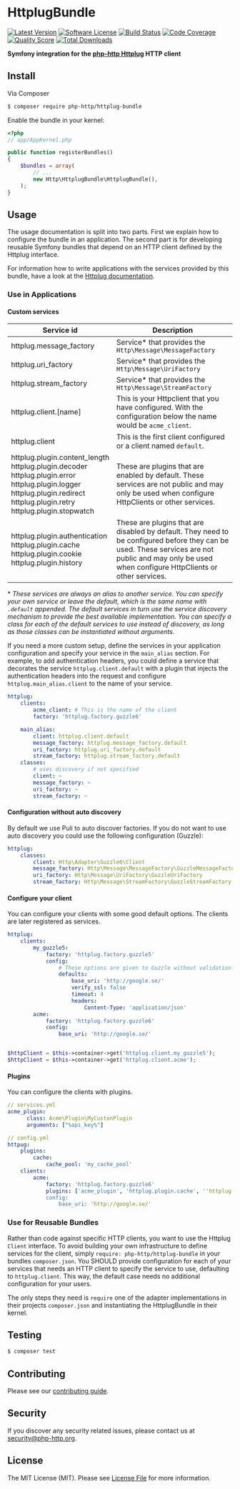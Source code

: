 # HttplugBundle

[![Latest Version](https://img.shields.io/github/release/php-http/HttplugBundle.svg?style=flat-square)](https://github.com/php-http/HttplugBundle/releases)
[![Software License](https://img.shields.io/badge/license-MIT-brightgreen.svg?style=flat-square)](LICENSE)
[![Build Status](https://img.shields.io/travis/php-http/HttplugBundle.svg?style=flat-square)](https://travis-ci.org/php-http/HttplugBundle)
[![Code Coverage](https://img.shields.io/scrutinizer/coverage/g/php-http/httplug-bundle.svg?style=flat-square)](https://scrutinizer-ci.com/g/php-http/HttplugBundle)
[![Quality Score](https://img.shields.io/scrutinizer/g/php-http/httplug-bundle.svg?style=flat-square)](https://scrutinizer-ci.com/g/php-http/HttplugBundle)
[![Total Downloads](https://img.shields.io/packagist/dt/php-http/httplug-bundle.svg?style=flat-square)](https://packagist.org/packages/php-http/HttplugBundle)

**Symfony integration for the [php-http Httplug](http://docs.httplug.io/) HTTP client**


## Install

Via Composer

``` bash
$ composer require php-http/httplug-bundle
```

Enable the bundle in your kernel:

``` php
<?php
// app/AppKernel.php

public function registerBundles()
{
    $bundles = array(
        // ...
        new Http\HttplugBundle\HttplugBundle(),
    );
}
```

## Usage

The usage documentation is split into two parts. First we explain how to configure the bundle in an application. The second part is for developing reusable Symfony bundles that depend on an HTTP client defined by the Httplug interface.

For information how to write applications with the services provided by this bundle, have a look at the [Httplug documentation](http://docs.php-http.org).


### Use in Applications

#### Custom services

| Service id | Description |
| ---------- | ----------- |
| httplug.message_factory | Service* that provides the `Http\Message\MessageFactory`
| httplug.uri_factory | Service* that provides the `Http\Message\UriFactory`
| httplug.stream_factory | Service* that provides the `Http\Message\StreamFactory`
| httplug.client.[name] | This is your Httpclient that you have configured. With the configuration below the name would be `acme_client`.
| httplug.client | This is the first client configured or a client named `default`.
| httplug.plugin.content_length <br> httplug.plugin.decoder<br> httplug.plugin.error<br> httplug.plugin.logger<br> httplug.plugin.redirect<br> httplug.plugin.retry<br> httplug.plugin.stopwatch | These are plugins that are enabled by default. These services are not public and may only be used when configure HttpClients or other services.
| httplug.plugin.authentication <br> httplug.plugin.cache<br> httplug.plugin.cookie<br> httplug.plugin.history | These are plugins that are disabled by default. They need to be configured before they can be used. These services are not public and may only be used when configure HttpClients or other services.

\* *These services are always an alias to another service. You can specify your own service or leave the default, which is the same name with `.default` appended. The default services in turn use the service discovery mechanism to provide the best available implementation. You can specify a class for each of the default services to use instead of discovery, as long as those classes can be instantiated without arguments.*


If you need a more custom setup, define the services in your application configuration and specify your service in the `main_alias` section. For example, to add authentication headers, you could define a service that decorates the service `httplug.client.default` with a plugin that injects the authentication headers into the request and configure `httplug.main_alias.client` to the name of your service.

```yaml
httplug:
    clients:
        acme_client: # This is the name of the client
        factory: 'httplug.factory.guzzle6'

    main_alias:
        client: httplug.client.default
        message_factory: httplug.message_factory.default
        uri_factory: httplug.uri_factory.default
        stream_factory: httplug.stream_factory.default
    classes:
        # uses discovery if not specified
        client: ~
        message_factory: ~
        uri_factory: ~
        stream_factory: ~
```

#### Configuration without auto discovery

By default we use Puli to auto discover factories. If you do not want to use auto discovery you could use the following configuration (Guzzle):

```yaml
httplug:
    classes:
        client: Http\Adapter\Guzzle6\Client
        message_factory: Http\Message\MessageFactory\GuzzleMessageFactory
        uri_factory: Http\Message\UriFactory\GuzzleUriFactory
        stream_factory: Http\Message\StreamFactory\GuzzleStreamFactory
```

#### Configure your client

You can configure your clients with some good default options. The clients are later registered as services.

```yaml
httplug:
    clients:
        my_guzzle5:
            factory: 'httplug.factory.guzzle5'
            config:
                # These options are given to Guzzle without validation.
                defaults:
                    base_uri: 'http://google.se/'
                    verify_ssl: false
                    timeout: 4
                    headers:
                        Content-Type: 'application/json'
        acme:
            factory: 'httplug.factory.guzzle6'
            config:
                base_uri: 'http://google.se/'

```

```php

$httpClient = $this->container->get('httplug.client.my_guzzle5');
$httpClient = $this->container->get('httplug.client.acme');
```


#### Plugins

You can configure the clients with plugins.

```yaml
// services.yml
acme_plugin:
      class: Acme\Plugin\MyCustonPlugin
      arguments: ["%api_key%"]
```
```yaml
// config.yml
httpug:
    plugins:
        cache:
            cache_pool: 'my_cache_pool'
    clients:
        acme:
            factory: 'httplug.factory.guzzle6'
            plugins: ['acme_plugin', 'httplug.plugin.cache', ''httplug.plugin.retry']
            config:
                base_uri: 'http://google.se/'
```


### Use for Reusable Bundles

Rather than code against specific HTTP clients, you want to use the Httplug `Client` interface. To avoid building your own infrastructure to define services for the client, simply `require: php-http/httplug-bundle` in your bundles `composer.json`. You SHOULD provide configuration for each of your services that needs an HTTP client to specify the service to use, defaulting to `httplug.client`. This way, the default case needs no additional configuration for your users.

The only steps they need is `require` one of the adapter implementations in their projects `composer.json` and instantiating the HttplugBundle in their kernel.


## Testing

``` bash
$ composer test
```


## Contributing

Please see our [contributing guide](http://docs.php-http.org/en/latest/development/contributing.html).


## Security

If you discover any security related issues, please contact us at [security@php-http.org](mailto:security@php-http.org).


## License

The MIT License (MIT). Please see [License File](LICENSE) for more information.
